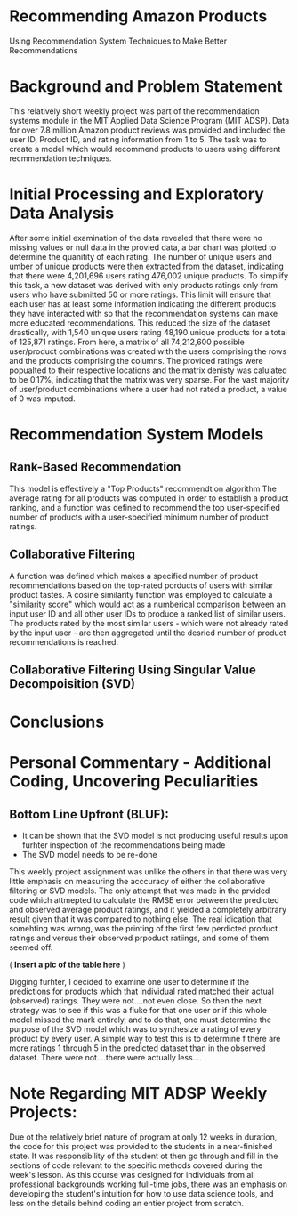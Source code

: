 # Recommending Amazon Products

Using Recommendation System Techniques to Make Better Recommendations

# Background and Problem Statement
This relatively short weekly project was part of the recommendation systems module in the MIT Applied Data Science Program (MIT ADSP).  Data for over 7.8 million Amazon product reviews was provided and included the user ID, Product ID, and rating information from 1 to 5.  The task was to create a model which would recommend products to users using different recmmendation techniques.

# Initial Processing and Exploratory Data Analysis
After some initial examination of the data revealed that there were no missing values or null data in the provied data, a bar chart was plotted to determine the quanitity of each rating.  The number of unique users and umber of unique products were then extracted from the dataset, indicating that there were 4,201,696 users rating 476,002 unique products.  To simplify this task, a new dataset was derived with only products ratings only from users who have submitted 50 or more ratings.  This limit will ensure that each user has at least some information indicating the different products they have interacted with so that the recommendation systems can make more educated recommendations.  This reduced the size of the dataset drastically, with 1,540 unique users rating 48,190 unique products for a total of 125,871 ratings.  From here, a matrix of all 74,212,600 possible user/product combinations was created with the users comprising the rows and the products comprising the columns.  The provided ratings were popualted to their respective locations and the matrix denisty was calulated to be 0.17%, indicating that the matrix was very sparse.  For the vast majority of user/product combinations where a user had not rated a product, a value of 0 was imputed.

# Recommendation System Models

## Rank-Based Recommendation
This model is effectively a "Top Products" recommendtion algorithm  The average rating for all products was computed in order to establish a product ranking, and a function was defined to recommend the top user-specified number of products with a user-specified minimum number of product ratings.

## Collaborative Filtering
A function was defined which makes a specified number of product recommendations based on the top-rated porducts of users with similar product tastes.  A cosine similarity function was employed to calculate a "similarity score" which would act as a numberical comparison between an input user ID and all other user IDs to produce a ranked list of similar users.  The products rated by the most similar users - which were not already rated by the input user - are then aggregated until the desried number of product recommendations is reached.


## Collaborative Filtering Using Singular Value Decompoisition (SVD)

# Conclusions

# Personal Commentary - Additional Coding, Uncovering Peculiarities

## Bottom Line Upfront (BLUF):
- It can be shown that the SVD model is not producing useful results upon furhter inspection of the recommendations being made
- The SVD model needs to be re-done

This weekly project assignment was unlike the others in that there was very little emphasis on measuring the acccuracy of either the collaborative filtering or SVD models.  The only attempt that was made in the prvided code which attmepted to calculate the RMSE error between the predicted and observed average product ratings, and it yielded a completely arbitrary result given that it was compared to nothing else.  The real idication that somehting was wrong, was the printing of the first few perdicted product ratings and versus their observed prpoduct ratiings, and some of them seemed off.

( **Insert a pic of the table here** )

Digging furhter, I decided to examine one user to determine if the predictions for products which that individual rated matched their actual (observed) ratings.  They were not....not even close.  So then the next strategy was to see if this was a fluke for that one user or if this whole model missed the mark entirely, and to do that, one must determine the purpose of the SVD model which was to synthesize a rating of every product by every user.  A simple way to test this is to determine f there are more ratings 1 through 5 in the predicted dataset than in the observed dataset.  There were not....there were actually less....

# Note Regarding MIT ADSP Weekly Projects:
Due ot the relatively brief nature of program at only 12 weeks in duration, the code for this project was provided to the students in a near-finished state.  It was responsibility of the student ot then go through and fill in the sections of code relevant to the specific methods covered during the week's lesson.  As this course was designed for individuals from all professional backgrounds working full-time jobs, there was an emphasis on developing the student's intuition for how to use data science tools, and less on the details behind coding an entier project from scratch.
